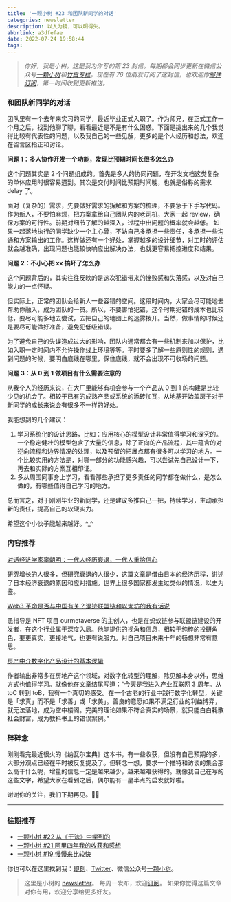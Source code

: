 ```yaml
---
title: '一颗小树 #23 和团队新同学的对话'
categories: newsletter
description: 以人为镜，可以明得失。
abbrlink: a3dfefae
date: 2022-07-24 19:58:44
tags:
---
```

> *你好，我是小树。这是我为你写的第 23 封信。每期都会同步更新在微信公众号[一颗小树](https://weixin.sogou.com/weixin?query=a_warm_tree)和[竹白专栏](https://xiaoshu.zhubai.love)。现在有 76 位朋友订阅了这封信，也欢迎你[邮件订阅](https://xiaoshu.zhubai.love)，第一时间收到更新推送。*

### 和团队新同学的对话

团队里有一个去年来实习的同学，最近毕业正式入职了。作为师兄，在正式工作一个月之后，找到他聊了聊，看看最近是不是有什么困惑。下面是挑出来的几个我觉得比较有代表性的问题，以及我自己的一些见解，更多的是个人经历和想法，欢迎在留言区指正和讨论。

**问题 1：多人协作开发一个功能，发现比预期时间长很多怎么办**

这个问题其实是 2 个问题组成的。首先是多人的协同问题，在开发文档这类复杂的单体应用时很容易遇到。其次是交付时间比预期时间晚，也就是俗称的需求 delay 了。

面对（复杂的）需求，先要做好需求的拆解和方案的梳理，不要急于下手写代码。作为新人，不要怕麻烦，把方案拿给自己团队内的老司机，大家一起 review，确保方案的可行性。前期对细节了解的越深入，过程中出问题的概率就会越低。
如果一起落地执行的同学缺少一个主心骨，不妨自己多承担一些责任，多承担一些沟通和方案输出的工作。这样做还有一个好处，掌握越多的设计细节，对工时的评估就会越准确，出现问题也能较快响应出解决办法，也就更容易把控进度和结果。

**问题 2：不小心把 xx 搞坏了怎么办**

这个问题背后的，其实往往反映的是这次犯错带来的挫败感和失落感，以及对自己能力的一点怀疑。

但实际上，正常的团队会给新人一些容错的空间。这段时间内，大家会尽可能地去帮助你融入，成为团队的一员。所以，不要害怕犯错，这个时期犯错的成本也比较低，要尽可能多地去尝试，去把自己的地图上的迷雾拨开。当然，做事情的时候还是要尽可能做好准备，避免犯低级错误。

为了避免自己的失误造成过大的影响，团队内通常都会有一些机制来加以保护，比如入职一定时间内不允许操作线上环境等等。平时要多了解一些原则性的规则，遇到问题的时候，要明白底线在哪里，保住底线，就不会出现不可收场的问题。

**问题 3：从 0 到 1 做项目有什么需要注意的**

从我个人的经历来说，在大厂里能够有机会参与一个产品从 0 到 1 的构建是比较少见的机会了。相较于已有的成熟产品或系统的添砖加瓦，从地基开始盖房子对于新同学的成长来说会有很多不一样的好处。

我能想到的几个建议：
1. 学习系统化的设计思路，比如：应用核心的模型设计非常值得学习和深究的。一个稳定健壮的模型包含了大量的信息，除了正向的产品流程，其中蕴含的对逆向流程和边界情况的处理，以及预留的拓展点都有很多可以学习的地方。一个比较实用的方法是，对哪一部分的功能感兴趣，可以尝试先自己设计一下，再去和实际的方案互相印证。
2. 多从周围同事身上学习，看看那些承担了更多责任的同学都在做什么，是怎么做的，有哪些值得自己学习的地方。

总而言之，对于刚刚毕业的新同学，还是建议多推自己一把，持续学习，主动承担新的责任，提高自己的软硬实力。

希望这个小伙子能越来越好。^_^

### 内容推荐

[对话经济学家辜朝明：一代人经历衰退，一代人重拾信心](https://mp.weixin.qq.com/s/SyMwkJJ1yWCqbLFdp5mTNw)

研究增长的人很多，但研究衰退的人很少，这篇文章是借由日本的经济历程，讲述了日本经济衰退的原因和应对措施。世界上很多国家都发生过类似的情况，以史为鉴。

[Web3 革命是否与中国有关？混迹联盟链和以太坊的我有话说](https://mp.weixin.qq.com/s/uxUvzKaE9JHeiMOlwNYlbA)

愚指导是 NFT 项目 ourmetaverse 的主创人，也是在蚂蚁链参与联盟链建设的开发者，在这个行业属于深度入局。他能提供的视角和信息，相较于纯粹的投研角色，要更真实，更接地气，也更有说服力。对自己项目未来十年的畅想非常有意思。

[房产中介数字化产品设计的基本逻辑](https://mp.weixin.qq.com/s/1g72ltGD6Kf-nXEVywkRzw)

作者输出非常多在房地产这个领域，对数字化转型的理解，除见解本身以外，思维方式也值得学习。就像他在文章结尾写道：“今天是我进入产业互联网 3 周年。从 toC 转到 toB，我有一个真切的感受。在一个古老的行业中践行数字化转型，关键是「求真」而不是「求善」或「求美」。善良的意愿如果不满足行业的利益博弈，就无法落地，成为空中楼阁。完美的理论如果不符合真实的场景，就只能白白耗散社会财富，成为教科书上的错误案例。”

### 碎碎念

刚刚看完最近很火的《纳瓦尔宝典》这本书，有一些收获，但没有自己预期的多，大部分观点已经在平时被反复提及了。但转念一想，要求一个推特和访谈的集合那么高干什么呢，增量的信息一定是越来越少，越来越难获得的。就像我自己在写的这些文字，希望大家在看到之后，偶尔能有一星半点的启发就好啦。

谢谢你的关注，我们下期再见。👋🏻

---

### 往期推荐
- [一颗小树 #22 从《干法》中学到的](https://xiaoshu.zhubai.love/posts/2160634777723002880)
- [一颗小树 #21 阿里四年我的收获和感想](https://xiaoshu.zhubai.love/posts/2158096524499283968)
- [一颗小树 #19 慢慢来比较快](https://xiaoshu.zhubai.love/posts/2152857794620506112)

你也可以在这里找到我：[即刻](https://okjk.co/3Vsn5T)、[Twitter](https://twitter.com/yeshu_in_future)、微信公众号[一颗小树](https://weixin.sogou.com/weixin?query=a_warm_tree)。

> 这里是小树的 [newsletter](https://xiaoshu.zhubai.love)。 每周一发布，欢迎[订阅](https://xiaoshu.zhubai.love)。
> 如果你觉得这篇文章对你有用，欢迎分享给更多好友。

